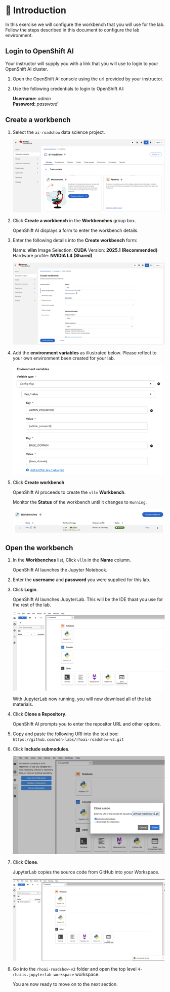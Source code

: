 # 💁 Introduction

In this exercise we will configure the workbench that you will use for the lab. Follow the steps described in this document to configure the lab environment.

## Login to OpenShift AI

Your instructor will supply you with a link that you will use to login to your OpenShift AI cluster.

1. Open the OpenShift AI console using the url provided by your instructor.

2. Use the following credentials to login to OpenShift AI:

    **Username:** *admin*  
    **Password:** *password*

## Create a workbench

1. Select the `ai-roadshow` data science project.

    ![images/create-workbench.png](images/create-workbench.png)

2. Click **Create a workbench** in the **Workbenches** group box.

   OpenShift AI displays a form to enter the workbench details.

3. Enter the following details into the **Create workbench** form:

    Name: **vllm**
    Image Selection: **CUDA**
    Version: **2025.1 (Recommended)**
    Hardware profile: **NVIDIA L4 (Shared)**

    ![images/create-workbench-2.png](images/create-workbench-2.png)

4. Add the **environment variables** as illustrated below.  Please reflect to your own environment been created for your lab.

    ![images/environment-variables.png](images/environment-variables.png)

5. Click **Create workbench**

    OpenShift AI proceeds to create the `vllm` **Workbench**.

    Monitor the **Status** of the workbench until it changes to `Running`.

    ![images/workbench-ready.png](images/workbench-ready.png)

## Open the workbench

1. In the **Workbenches** list, Click `vllm` in the **Name** column.

    OpenShift AI launches the Jupyter Notebook.

2. Enter the **username** and **password** you were supplied for this lab.

3. Click **Login**.

    OpenShift AI launches JupyterLab. This will be the IDE thaat you use for the rest of the lab.

    ![images/jupyterlab-ready.png](images/jupyterlab-ready.png)

    With JupyterLab now running, you will now download all of the lab materials.

4. Click **Clone a Repository**.

   OpenShift AI prompts you to enter the repositor URL and other options.  

5. Copy and paste the following URI into the text box: `https://github.com/odh-labs/rhoai-roadshow-v2.git`

6. Click **Include submodules**.

    ![images/clone-git-repo-2.png](images/clone-git-repo-2.png) 

7. Click **Clone**.

    JupyterLab copies the source code from GitHub into your Workspace.

    ![images/clone-git-repo-3.png](images/clone-git-repo-3.png)

8. Go into the `rhoai-roadshow-v2` folder and open the top level `4-rhaiis.jupyterlab-workspace` workspace.

    You are now ready to move on to the next section.
